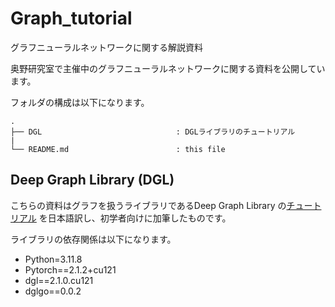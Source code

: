 # Graph_tutorial
グラフニューラルネットワークに関する解説資料

奥野研究室で主催中のグラフニューラルネットワークに関する資料を公開しています。

フォルダの構成は以下になります。

``` 
.  
├── DGL                              : DGLライブラリのチュートリアル  
|
└── README.md                        : this file  

```

## Deep Graph Library (DGL) 
こちらの資料はグラフを扱うライブラリであるDeep Graph Library の[チュートリアル](https://docs.dgl.ai/) を日本語訳し、初学者向けに加筆したものです。

ライブラリの依存関係は以下になります。
- Python=3.11.8
- Pytorch==2.1.2+cu121
- dgl==2.1.0.cu121
- dglgo==0.0.2

